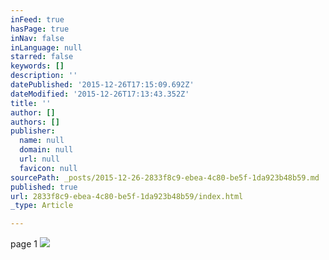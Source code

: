 ```yaml
---
inFeed: true
hasPage: true
inNav: false
inLanguage: null
starred: false
keywords: []
description: ''
datePublished: '2015-12-26T17:15:09.692Z'
dateModified: '2015-12-26T17:13:43.352Z'
title: ''
author: []
authors: []
publisher:
  name: null
  domain: null
  url: null
  favicon: null
sourcePath: _posts/2015-12-26-2833f8c9-ebea-4c80-be5f-1da923b48b59.md
published: true
url: 2833f8c9-ebea-4c80-be5f-1da923b48b59/index.html
_type: Article

---
```

page 1
![](https://the-grid-user-content.s3-us-west-2.amazonaws.com/3c225b7a-8c79-4d26-bd80-8aafe02d32d8.jpg)